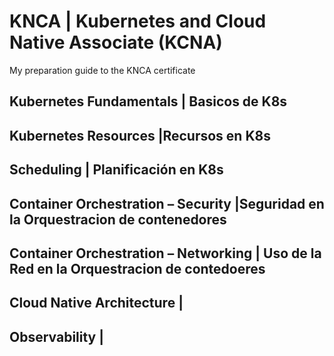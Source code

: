# KNCA | Kubernetes and Cloud Native Associate (KCNA)
My preparation guide to the KNCA certificate

## Kubernetes Fundamentals | Basicos de K8s

## Kubernetes Resources |Recursos en K8s

## Scheduling | Planificación en K8s

## Container Orchestration – Security |Seguridad en la Orquestracion de contenedores

## Container Orchestration – Networking | Uso de la Red en la Orquestracion de contedoeres

## Cloud Native Architecture |
   <!---###Content
   ###Autoscaling 
   ###Horizontal Pod Autoscaler
   ###Vertical Pod Autoscaler
   ###Cluster Autoscaler
   ###Serverless
   ###Kubernetes Enhancement Proposals (KEPs)
   ###Kubernetes SIG
   ###Open Standards
--->

## Observability |






